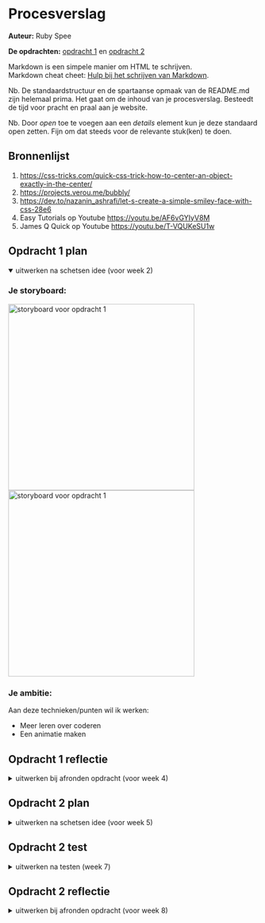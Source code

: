 # Procesverslag
**Auteur:** Ruby Spee

**De opdrachten:** [opdracht 1](opdracht1/index.html) en [opdracht 2](opdracht2/index.html)


Markdown is een simpele manier om HTML te schrijven.  
Markdown cheat cheet: [Hulp bij het schrijven van Markdown](https://github.com/adam-p/markdown-here/wiki/Markdown-Cheatsheet).

Nb. De standaardstructuur en de spartaanse opmaak van de README.md zijn helemaal prima. Het gaat om de inhoud van je procesverslag. Besteedt de tijd voor pracht en praal aan je website.

Nb. Door *open* toe te voegen aan een *details* element kun je deze standaard open zetten. Fijn om dat steeds voor de relevante stuk(ken) te doen.



## Bronnenlijst
  1. https://css-tricks.com/quick-css-trick-how-to-center-an-object-exactly-in-the-center/
  2. https://projects.verou.me/bubbly/
  3. https://dev.to/nazanin_ashrafi/let-s-create-a-simple-smiley-face-with-css-28e6
  4. Easy Tutorials op Youtube https://youtu.be/AF6vGYIyV8M
  5. James Q Quick op Youtube https://youtu.be/T-VQUKeSU1w



## Opdracht 1 plan

<details open>
  <summary>uitwerken na schetsen idee (voor week 2)</summary>


  ### Je storyboard:
  <img src="readme-images/Schets2" width="375px" alt="storyboard voor opdracht 1">
  <img src="readme-images/Schets3" width="375px" alt="storyboard voor opdracht 1">


  ### Je ambitie: 
  Aan deze technieken/punten wil ik werken:
  - Meer leren over coderen
  - Een animatie maken
 
</details>



## Opdracht 1 reflectie

<details>
  <summary>uitwerken bij afronden opdracht (voor week 4)</summary>


  ### Je uitkomst - karakteristiek screenshot(s):
  <img src="readme-images/Eindresultaat" width="375px" alt="uitomst opdracht 1">


  ### Dit ging goed/Heb ik geleerd: 
  In het begin ging het nou niet echt heel goed, wist niet echt hoe en wat ik moest doen. Maar na de laatste les (18e) kreeg ik opeens ideeën en het coderen ging opeens goed en had er echt weer zin in. Ik heb eigenlijk van alles wat we moesten doen geleerd. Ik had namelijk nog nooit een animatie gemaakt (geen grote animatie. Wel is een keer iets kleins gemaakt), dus dat was helemaal nieuw voor me en vond ik ook leuk om te leren. Het werken met ::before en ::after was helemaal nieuw voor mij. In begin wist ik totaal niet hoe ik die twee dingen moest gebruiken, maar opeens kreeg ik het door en gingen alles eigenlijk best goed. Ook heb ik geleerd hoe je iets kan maken met html/css ZONDER classes te gebruiken. Normaal gebruikte ik overal classes voor, maar nu ik heb geleerd wat ::before en ::after is, ga ik in de toekomst wel minder classes gebruiken.


  ### Dit was lastig/Is niet gelukt:
  In het begin van de opdracht lukte bijna niks, maar gelukkig richting het einde ging alles opeens goed en is er niet echt iets wat niet gelukt is. Heb wel een paar dingen die ik had willen doen als ik langer de tijd had, maar heb wel gewoon mijn idee uitgewerkt en het werkt, daar ben ik heel blij mee. Ook ben ik op zich wel blij met het eindresultaat en dat alles werkt (na heel veel frustratie), maar ik had misschien wel wat 'moeilijkere' animaties willen maken. Wat me ook niet is gelukt is, is de animatie responsive maken. Op een gegeven moment werkte alles en zag alles er goed uit en wilde dat eigenlijk niet 'verpesten' met het responsive maken. Het was een deel van de opdracht, maar was eigenlijk al heel blij dat ik de animatie had gemaakt en dat het werkte.
</details>



## Opdracht 2 plan

<details>
  <summary>uitwerken na schetsen idee (voor week 5)</summary>


  ### Je ontwerp:
  <img src="readme-images/Schets4" width="375px" alt="ontwerp opdracht 2">
  <img src="readme-images/Schets5" width="375px" alt="ontwerp opdracht 2">


  ### Je ambitie: 
  Aan deze technieken/punten wil ik werken:
  - Wat complexere html/css/script leren
  
</details>



## Opdracht 2 test

<details>
  <summary>uitwerken na testen (week 7)</summary>

  Mijn bevindingen van het testen:
  - Ik kon nog wel even kijken naar iets van een pop-up of opslaan optie
  - Ik had alleen een button voor darkmode. Ik kon nog wel ervoor zorgen dat dat ook met je instellingen kon
  - Ik heb nog geen filter/sorteer/zoek optie



  ### Bevinding 1:
  Ik heb alleen nog maar dat je de pokémons gaan slepen naar de 'pokédex' en thats it. Misschien iets van opslaan of optie dat je je email kan invullen en dat ie dan daar heen wordt verstuurd. Had ik zelf ook al aan gedacht, maar had nog niet echt iets leuks gevonden of iets dat ik snapte. 

  #### oplossing:
  Ik denk dat de makkelijskte optie is om een popup te maken met dat je je email kan invullen en dat ie dan daar naar toe wordt verstuurd. Ik zou niet weten hoe je het zo kan maken dat je het ook echt kan opslaan op de website zelf. 



  ### Bevinding 2:
  Ik heb voor de darkmode een button en als je daarop klikt wordt de pagina donker. Roosmarijn zei dat ik misschien nog kon kijken naar of ik dat ook kan doen met als je je instellingen zo insteld (dat je darkmode wilt). 

  #### oplossing:
  Ik heb dat opgelost door ook @media te gebruiken. Dus nu heb ik als je op de knop drukt en het werkt ook als je je computer op darkmode zet. 
  
  
  
  ### Bevinding 3:
  In de opdracht stond dat we ook filteren, sorteren of zoeken moesten gebruiken, maar ik had niks gevonden wat ik kon gebruiken op mijn pagina of iets wat ik snapte. Dus was me niet gelukt of dat toe te voegen. Ik zou het wel willen toevoegen, filteren of sorteren. Ik heb redelijk was onderdelen waar je op kan filteren (naam, nummer of type). 

  #### oplossing:
  Ik weet hier niet echt een oplossing voor. Denk gewoon verder Googlen of hulp vragen. 

</details>



## Opdracht 2 reflectie

<details>
  <summary>uitwerken bij afronden opdracht (voor week 8)</summary>

  ### Je uitkomst - karakteristiek screenshot(s):
  <img src="readme-images/Eindresultaat2" width="375px" alt="uitkomst opdracht 2">


  ### Dit ging goed/Heb ik geleerd: 
  Ik vond dit echt een hele leuke opdracht. In het begin dacht ik wel van 'Oo dit gaat lastig worden', maar toen ik eenmaal bezig was vond ik het echt leuk. Heb eigenlijk best veel geleerd tijdens opdracht 2. Wat een API was wist ik niet en hoe je dat kon gebruiken, hoe je drag en drop kon toepassen, paar styling elementen die ik nog niet kende (o.a. max-width en min-height) en dat het werken met custom properties eigenlijk best wel goed werkt. Dat ik de Pokémon API werkend heb gekregen, is wel echt gaaf. Heb daarvoor een YouTube video gekeken en die man legde het zo goed uit, dat was echt heel fijn. Ik zou niet weten hoe ik het zelf moet doen, zo'n API schrijven, maar met behulp van internet lukt het me wel. 


  ### Dit was lastig/Is niet gelukt:
  In het begin dacht ik echt van 'Okeyy hoe ga ik dit doen?!' en wist ik niet echt wat ik wilde maken. Ik ben nou niet echt heel goed in coderen. Ik kan wel iets mooi maken met css en basic site maken, maar erg complexe dingen kon ik nog niet. Dat wilde ik ook wel leren tijdens deze opdracht. Ik probeerde juist een beetje 'moeilijkere' dingen te zoeken om toe te voegen. Uiteindelijk is alles wel gelukt wat ik wilde maken en meeste is wel wat complexer dan dingen die ik tijdens vorige vakken heb gebruikt. Ik heb een API gebruikt, drag en drop, darkmode en animaties. Allemaal nieuw voor mij. Ik had misschien nog iets van filteren of sorteren willen toevoegen, maar ik kon daar niet echt een goed voorbeeld voor vinden op internet. 
  
</details>
